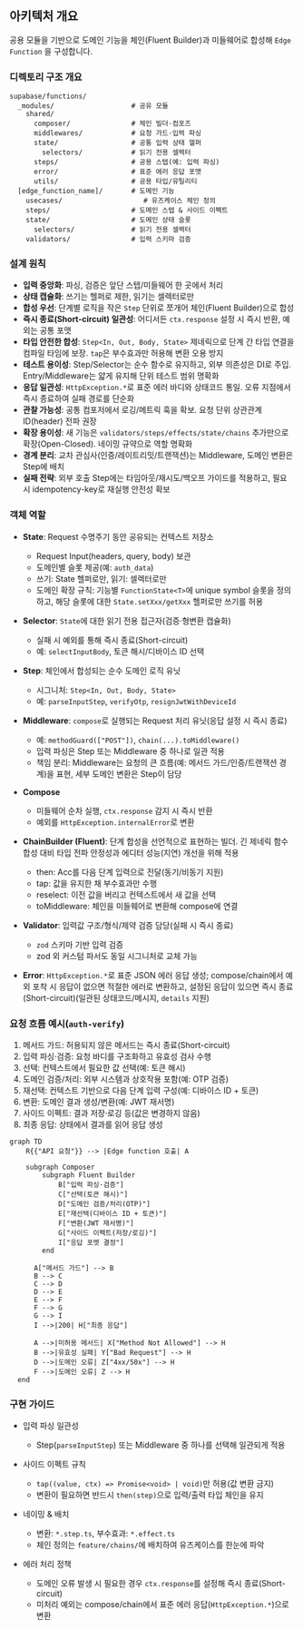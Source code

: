## 아키텍처 개요

공용 모듈을 기반으로 도메인 기능을 체인(Fluent Builder)과 미들웨어로 합성해 `Edge Function` 을 구성합니다.

### 디렉토리 구조 개요

```text
supabase/functions/
  _modules/                   # 공유 모듈
    shared/
      composer/               # 체인 빌더·컴포즈
      middlewares/            # 요청 가드·입력 파싱
      state/                  # 공통 입력 상태 헬퍼
        selectors/            # 읽기 전용 셀렉터
      steps/                  # 공용 스텝(예: 입력 파싱)
      error/                  # 표준 에러 응답 포맷
      utils/                  # 공용 타입/유틸리티
  [edge_function_name]/       # 도메인 기능
    usecases/                    # 유즈케이스 체인 정의
    steps/                    # 도메인 스텝 & 사이드 이펙트
    state/                    # 도메인 상태 슬롯
      selectors/              # 읽기 전용 셀렉터
    validators/               # 입력 스키마 검증
```

### 설계 원칙

- **입력 중앙화**: 파싱, 검증은 앞단 스텝/미들웨어 한 곳에서 처리
- **상태 캡슐화**: 쓰기는 헬퍼로 제한, 읽기는 셀렉터로만
- **합성 우선**: 단계별 로직을 작은 `Step` 단위로 쪼개어 체인(Fluent Builder)으로 합성
- **즉시 종료(Short-circuit) 일관성**: 어디서든 `ctx.response` 설정 시 즉시 반환, 예외는 공통 포맷
- **타입 안전한 합성**: `Step<In, Out, Body, State>` 제네릭으로 단계 간 타입 연결을 컴파일 타임에 보장. `tap`은 부수효과만 허용해 변환 오용 방지
- **테스트 용이성**: Step/Selector는 순수 함수로 유지하고, 외부 의존성은 DI로 주입. Entry/Middleware는 얇게 유지해 단위 테스트 범위 명확화
- **응답 일관성**: `HttpException.*`로 표준 에러 바디와 상태코드 통일. 오류 지점에서 즉시 종료하여 실패 경로를 단순화
- **관찰 가능성**: 공통 컴포저에서 로깅/메트릭 훅을 확보. 요청 단위 상관관계 ID(header) 전파 권장
- **확장 용이성**: 새 기능은 `validators/steps/effects/state/chains` 추가만으로 확장(Open-Closed). 네이밍 규약으로 역할 명확화
- **경계 분리**: 교차 관심사(인증/레이트리밋/트랜잭션)는 Middleware, 도메인 변환은 Step에 배치
- **실패 전략**: 외부 호출 Step에는 타임아웃/재시도/백오프 가이드를 적용하고, 필요 시 idempotency-key로 재실행 안전성 확보

### 객체 역할

- **State**: Request 수명주기 동안 공유되는 컨텍스트 저장소

  - Request Input(headers, query, body) 보관
  - 도메인별 슬롯 제공(예: `auth_data`)
  - 쓰기: State 헬퍼로만, 읽기: 셀렉터로만
  - 도메인 확장 규칙: 기능별 `FunctionState<T>`에 unique symbol 슬롯을 정의하고, 해당 슬롯에 대한 `State.setXxx/getXxx` 헬퍼로만 쓰기를 허용

- **Selector**: `State`에 대한 읽기 전용 접근자(검증·형변환 캡슐화)

  - 실패 시 예외를 통해 즉시 종료(Short-circuit)
  - 예: `selectInputBody`, 토큰 해시/디바이스 ID 선택

- **Step**: 체인에서 합성되는 순수 도메인 로직 유닛

  - 시그니처: `Step<In, Out, Body, State>`
  - 예: `parseInputStep`, `verifyOtp`, `resignJwtWithDeviceId`

- **Middleware**: `compose`로 실행되는 Request 처리 유닛(응답 설정 시 즉시 종료)

  - 예: `methodGuard(["POST"])`, `chain(...).toMiddleware()`
  - 입력 파싱은 Step 또는 Middleware 중 하나로 일관 적용
  - 책임 분리: Middleware는 요청의 큰 흐름(예: 메서드 가드/인증/트랜잭션 경계)을 표현, 세부 도메인 변환은 Step이 담당

- **Compose**

  - 미들웨어 순차 실행, `ctx.response` 감지 시 즉시 반환
  - 예외를 `HttpException.internalError`로 변환

- **ChainBuilder (Fluent)**: 단계 합성을 선언적으로 표현하는 빌더. 긴 제네릭 함수 합성 대비 타입 전파 안정성과 에디터 성능(지연) 개선을 위해 적용

  - then: Acc를 다음 단계 입력으로 전달(동기/비동기 지원)
  - tap: 값을 유지한 채 부수효과만 수행
  - reselect: 이전 값을 버리고 컨텍스트에서 새 값을 선택
  - toMiddleware: 체인을 미들웨어로 변환해 compose에 연결

- **Validator**: 입력값 구조/형식/제약 검증 담당(실패 시 즉시 종료)

  - `zod` 스키마 기반 입력 검증
  - zod 외 커스텀 파서도 동일 시그니처로 교체 가능

- **Error**: `HttpException.*`로 표준 JSON 에러 응답 생성; compose/chain에서 예외 포착 시 응답이 없으면 적절한 에러로 변환하고, 설정된 응답이 있으면 즉시 종료(Short-circuit)(일관된 상태코드/메시지, `details` 지원)

### 요청 흐름 예시(`auth-verify`)

1. 메서드 가드: 허용되지 않은 메서드는 즉시 종료(Short-circuit)
2. 입력 파싱·검증: 요청 바디를 구조화하고 유효성 검사 수행
3. 선택: 컨텍스트에서 필요한 값 선택(예: 토큰 해시)
4. 도메인 검증/처리: 외부 시스템과 상호작용 포함(예: OTP 검증)
5. 재선택: 컨텍스트 기반으로 다음 단계 입력 구성(예: 디바이스 ID + 토큰)
6. 변환: 도메인 결과 생성/변환(예: JWT 재서명)
7. 사이드 이펙트: 결과 저장·로깅 등(값은 변경하지 않음)
8. 최종 응답: 상태에서 결과를 읽어 응답 생성

```mermaid
graph TD
	R{{"API 요청"}} --> |Edge function 호출| A

	subgraph Composer
		subgraph Fluent Builder
			B["입력 파싱·검증"]
			C["선택(토큰 해시)"]
			D["도메인 검증/처리(OTP)"]
			E["재선택(디바이스 ID + 토큰)"]
			F["변환(JWT 재서명)"]
			G["사이드 이펙트(저장/로깅)"]
			I["응답 포멧 결정"]
		end

	  A["메서드 가드"] --> B
	  B --> C
	  C --> D
	  D --> E
	  E --> F
	  F --> G
	  G --> I
	  I -->|200| H["최종 응답"]

	  A -->|미허용 메서드| X["Method Not Allowed"] --> H
	  B -->|유효성 실패| Y["Bad Request"] --> H
	  D -->|도메인 오류| Z["4xx/50x"] --> H
	  F -->|도메인 오류| Z --> H
  end
```

### 구현 가이드

- 입력 파싱 일관성

  - Step(`parseInputStep`) 또는 Middleware 중 하나를 선택해 일관되게 적용

- 사이드 이펙트 규칙

  - `tap((value, ctx) => Promise<void> | void)`만 허용(값 변환 금지)
  - 변환이 필요하면 반드시 `then(step)`으로 입력/출력 타입 체인을 유지

- 네이밍 & 배치

  - 변환: `*.step.ts`, 부수효과: `*.effect.ts`
  - 체인 정의는 `feature/chains/`에 배치하여 유즈케이스를 한눈에 파악

- 에러 처리 정책
  - 도메인 오류 발생 시 필요한 경우 `ctx.response`를 설정해 즉시 종료(Short-circuit)
  - 미처리 예외는 compose/chain에서 표준 에러 응답(`HttpException.*`)으로 변환
